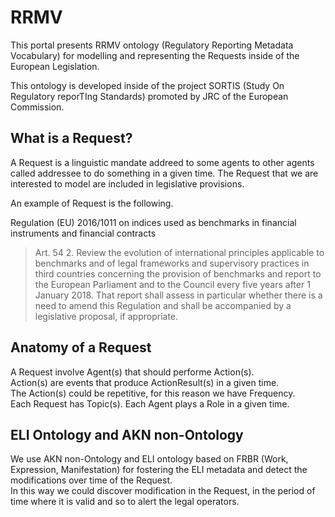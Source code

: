# RRMV

This portal presents  RRMV ontology (Regulatory Reporting Metadata Vocabulary) for modelling and representing the Requests inside of the European Legislation.

This ontology is developed inside of the project SORTIS (Study On Regulatory reporTIng Standards) promoted by JRC of the European Commission.

## What is a Request?

A Request is a linguistic mandate addreed to some agents to other agents called addressee to do something in a given time. The Request that we are interested to model are included in legislative provisions.

An example of Request is the following.

Regulation (EU) 2016/1011 on indices used as benchmarks in financial instruments and financial contracts

>Art. 54
>2. Review the evolution of international principles applicable to benchmarks and of legal frameworks and supervisory practices in third countries concerning the provision of benchmarks and report to the European Parliament and to the Council every five years after 1 January 2018. That report shall assess in particular whether there is a need to amend this Regulation and shall be accompanied by a legislative proposal, if appropriate.

## Anatomy of a Request

A Request involve Agent(s) that should performe Action(s).  
Action(s) are events that produce ActionResult(s) in a given time.  
The Action(s) could be repetitive, for this reason we have Frequency.  
Each Request has Topic(s).
Each Agent plays a Role in a given time.  

## ELI Ontology and AKN non-Ontology

We use AKN non-Ontology and ELI ontology based on FRBR (Work, Expression, Manifestation) for fostering the ELI metadata and detect the modifications over time of the Request.  
In this way we could discover modification in the Request, in the period of time where it is valid and so to alert the legal operators. 





